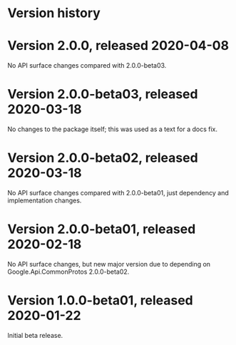 # Version history

# Version 2.0.0, released 2020-04-08

No API surface changes compared with 2.0.0-beta03.

# Version 2.0.0-beta03, released 2020-03-18

No changes to the package itself; this was used as a text for a docs fix.

# Version 2.0.0-beta02, released 2020-03-18

No API surface changes compared with 2.0.0-beta01, just dependency
and implementation changes.

# Version 2.0.0-beta01, released 2020-02-18

No API surface changes, but new major version due to depending on Google.Api.CommonProtos 2.0.0-beta02.

# Version 1.0.0-beta01, released 2020-01-22

Initial beta release.
